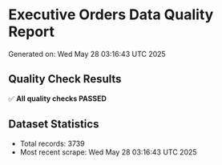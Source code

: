 # Executive Orders Data Quality Report
Generated on: Wed May 28 03:16:43 UTC 2025

## Quality Check Results
✅ **All quality checks PASSED**

## Dataset Statistics
- Total records: 3739
- Most recent scrape: Wed May 28 03:16:43 UTC 2025
